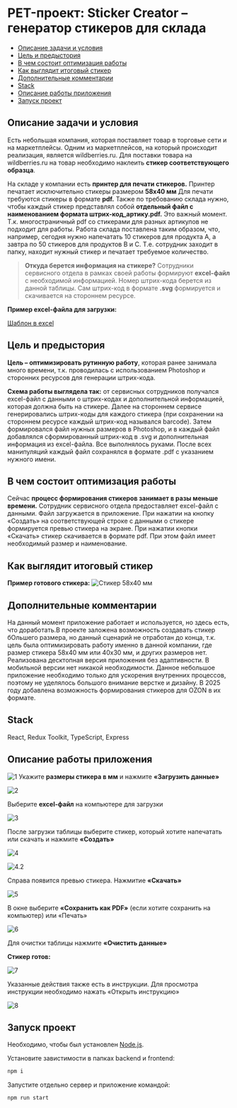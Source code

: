 # PET-проект: Sticker Creator – генератор стикеров для склада

- [Описание задачи и условия](#описание-задачи-и-условия)
- [Цель и предыстория](#цель-и-предыстория)
- [В чем состоит оптимизация работы](#в-чем-состоит-оптимизация-работы)
- [Как выглядит итоговый стикер](#как-выглядит-итоговый-стикер)
- [Дополнительные комментарии](#дополнительные-комментарии)
- [Stack](#stack)
- [Описание работы приложения](#описание-работы-приложения)
- [Запуск проект](#запуск-проект)

## Описание задачи и условия
Есть небольшая компания, которая поставляет товар в торговые сети и на маркетплейсы.
Одним из маркетплейсов, на который происходит реализация, является wildberries.ru. Для поставки товара на wildberries.ru на товар необходимо наклеить **стикер соответствующего образца**.

На складе у компании есть **принтер для печати стикеров.** Принтер печатает исключительно стикеры размером **58х40 мм** Для печати требуются стикеры в формате **pdf.** Также по требованию склада нужно, чтобы каждый стикер представлял собой **отдельный файл с наименованием формата штрих-код_артику.pdf.** Это важный момент. Т.к. многостраничный pdf cо стикерами для разных артикулов не подходит для работы. Работа склада поставлена таким образом, что, например, сегодня нужно напечатать 10 стикеров для продукта А, а завтра по 50 стикеров для продуктов B и С. Т.е. сотрудник заходит в папку, находит нужный стикер и печатает требуемое количество.

> **Откуда берется информация на стикере?**
Сотрудники сервисного отдела в рамках своей работы формируют **excel-файл** с необходимой информацией. Номер штрих-кода берется из данной таблицы. Сам штрих-код в формате **.svg** формируется и скачивается на стороннем ресурсе.

**Пример excel-файла для загрузки:**

[Шаблон в excel](https://docs.google.com/spreadsheets/d/1LBzU09qD85x45q4IvihgdesSLrIX7BG9/edit?usp=share_link&ouid=104276769782258887882&rtpof=true&sd=true)

## Цель и предыстория
**Цель – оптимизировать рутинную работу**, которая ранее занимала много времени, т.к. проводилась с использованием Photoshop и сторонних ресурсов для генерации штрих-кода.

**Схема работы выглядела так:** от сервисных сотрудников получался excel-файл с данными о штрих-кодах и дополнительной информацией, которая должна быть на стикере. Далее на стороннем сервисе генерировались штрих-коды для каждого стикера (при сохранении на стороннем ресурсе каждый штрих-код назывался barcode). Затем формировался файл нужных размеров в Photoshop, и в каждый файл добавлялся сформированный штрих-код  в .svg и дополнительная информация из excel-файла. Все выполнялось руками. После всех манипуляций каждый файл сохранялся в формате .pdf с указанием нужного имени.

## В чем состоит оптимизация работы
Сейчас **процесс формирования стикеров занимает в разы меньше времени.** Сотрудник сервисного отдела предоставляет excel-файл с данными. Файл загружается в приложение. При нажатии на кнопку «Создать» на соответствующей строке с данными о стикере формируется превью стикера на экране. При нажатии кнопки «Скачать» стикер скачивается в формате pdf. При этом файл имеет необходимый размер и наименование.

## Как выглядит итоговый стикер
**Пример готового стикера:**
![Cтикер 58х40 мм](README_static/7290000700854_P-700854-WB.jpg)

## Дополнительные комментарии
На данный момент приложение работает и используется, но здесь есть, что доработать.В проекте заложена возможность создавать стикер бОльшего размера, но данный сценарий не отработан до конца, т.к. цель была оптимизировать работу именно в данной компании, где размер стикера 58х40 мм или 40х30 мм, и других размеров нет. Реализована десктопная версия приложения без адаптивности. В мобильной версии нет никакой необходимости. Данное небольшое приложение необходимо только для ускорения внутренних процессов, поэтому не уделялось большого внимание верстке и дизайну. В 2025 году добавлена возможность формирования стикеров для OZON в их формате.

## Stack
React, Redux Toolkit, TypeScript, Express

## Описание работы приложения
![1](README_static/1.JPG)
Укажите **размеры стикера в мм** и нажмите **«Загрузить данные»**

![2](README_static/2.JPG)

Выберите **excel-файл** на компьютере для загрузки

![3](README_static/3.jpg)

После загрузки таблицы выберите стикер, который хотите напечатать или скачать и нажмите **«Создать»**

![4](README_static/4.JPG)

![4.2](README_static/4.2.jpg)

Справа появится превью стикера. Нажмитие **«Скачать»**

![5](README_static/5.JPG)

В окне выберите **«Сохранить как PDF»** (если хотите сохранить на компьютер) или «Печать» 

![6](README_static/6.JPG)

Для очистки таблицы нажмите **«Очистить данные»**

**Стикер готов:**

![7](README_static/7.JPG)

Указанные действия также есть в инструкции. Для просмотра инструкции необходимо нажать «Открыть инструкцию» 

![8](README_static/8.jpg)

## Запуск проект

Необходимо, чтобы был установлен [Node.js](https://nodejs.org/en).

Установите завистимости в папках backend и frontend:
```sh
npm i
```

Запустите отдельно сервер и приложение командой:
```sh
npm run start
```
